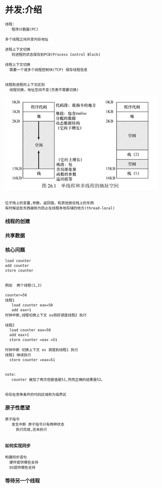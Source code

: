 # 并发:介绍
```
线程:
   程序计数器(PC)

多个线程之间共享内存地址

进程上下文切换
   将进程的状态保存到PCB(Process Control Block)

线程上下文切换
  需要一个或多个线程控制块(TCP) 保存线程信息


线程和进程的上下文区别
  线程切换，地址空间不变(页表不需要切换)

```
![单线程和多线程的地址空间](./单线程和多线程的地址空间.jpg)
```

位于栈上的变量,参数，返回值，和其他放在栈上的东西
有时候这些东西被称为防止在线程本地存储的地方(thread-local)

```
### 线程的创建
### 共享数据
### 核心问题
```
load counter
add counter
store counter


例如  两个线程(1,2)

counter=50 
线程1
   load counter eax=50
   add eax+1
时钟中断,线程切换上下文 os刚好调度线程2 执行

线程2
  load counter eax=50
  add eax+1
  store counter =eax =51

时钟中断 切换上下文 os 调度到线程1 执行
线程1 继续执行
  store counter =eax=51


note:
   counter 被加了两次但是值是51,然而正确的结果是52。 


将存在竞争条件的代码区域称为临界区

```
### 原子性愿望
```
原子指令
   发生中断 原子指令只有两种状态 
     执行完成,还未执行 


```
#### 如何实现同步
```
构建同步语句
  硬件提供哪些支持
  OS提供哪些支持
```
### 等待另一个线程
```

```